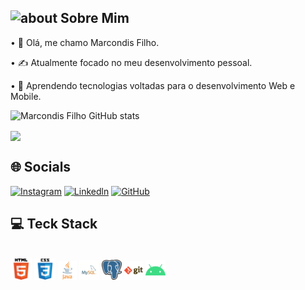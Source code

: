##  <img width="45" alt="about" src="https://raw.github.com/elizarov/elizarov/master/about.png"> Sobre Mim

• 👋 Olá, me chamo Marcondis Filho.

• ✍️ Atualmente focado no meu desenvolvimento pessoal.

• 🌱 Aprendendo tecnologias voltadas para o desenvolvimento Web e Mobile.


![Marcondis Filho GitHub stats](https://github-readme-stats.vercel.app/api?username=MarcondisFilho&show_icons=true&theme=dracula)

<a href="https://github.com/Gurupreet">
  <img align="center" src="https://github-readme-stats.vercel.app/api/top-langs/?username=MarcondisFilho&theme=dracula&hide_langs_below=1" />
</a>

## 🌐 Socials
[![Instagram](https://img.shields.io/badge/Instagram-E4405F?style=for-the-badge&logo=instagram&logoColor=white)](https://www.instagram.com/marcondis_filho/)
[![Linkedln](https://img.shields.io/badge/LinkedIn-0077B5?style=for-the-badge&logo=linkedin&logoColor=white)](https://www.linkedin.com/in/marcondis-filho-1b5a85231/)
[![GitHub]( https://img.shields.io/github/followers/MarcondisFilho?label=follow&style=social)](https://github.com/MarcondisFilho)


## 💻 Teck Stack
<div style="display inline_block"><br/>
  <code><img height="34" src="https://raw.githubusercontent.com/github/explore/80688e429a7d4ef2fca1e82350fe8e3517d3494d/topics/html/html.png"></code>
  <code><img height="34" src="https://raw.githubusercontent.com/github/explore/80688e429a7d4ef2fca1e82350fe8e3517d3494d/topics/css/css.png"></code>
    <code><img height="30" src="https://raw.githubusercontent.com/github/explore/80688e429a7d4ef2fca1e82350fe8e3517d3494d/topics/java/java.png"></code>
   <code><img height="32" src="https://raw.githubusercontent.com/github/explore/80688e429a7d4ef2fca1e82350fe8e3517d3494d/topics/mysql/mysql.png" alt="MySQL"/></code>
<code><img height="32" src="https://raw.githubusercontent.com/github/explore/80688e429a7d4ef2fca1e82350fe8e3517d3494d/topics/postgresql/postgresql.png" alt="PostegreSQL"/></code>
   <code><img height="30" src="https://raw.githubusercontent.com/github/explore/80688e429a7d4ef2fca1e82350fe8e3517d3494d/topics/git/git.png"></code>
  <code><img height="32" src="https://raw.githubusercontent.com/github/explore/80688e429a7d4ef2fca1e82350fe8e3517d3494d/topics/android/android.png"></code>
</div>

